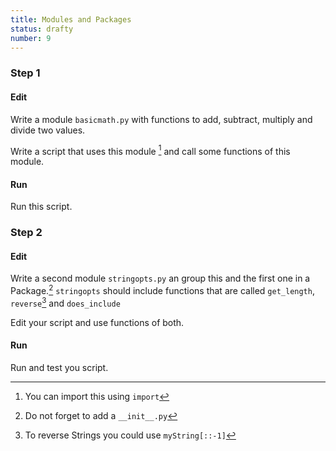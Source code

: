 ```yaml
---
title: Modules and Packages
status: drafty
number: 9
---
```


### Step 1

#### Edit

Write a module `basicmath.py` with functions to add, subtract, multiply and divide two values.

Write a script that uses this module [^import] and call some functions of this module.

[^import]:
    You can import this using `import`

#### Run

Run this script.

### Step 2

#### Edit

Write a second module `stringopts.py` an group this and the first one in a Package.[^package]
`stringopts` should include functions that are called `get_length`, `reverse`[^reverse] and `does_include`

[^package]:
    Do not forget to add a `__init__.py`

[^reverse]:
    To reverse Strings you could use `myString[::-1]`

Edit your script and use functions of both.

#### Run

Run and test you script.
